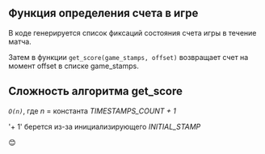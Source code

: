 ## Функция определения счета в игре

В коде генерируется список фиксаций состояния счета игры в течение матча.

Затем в функции `get_score(game_stamps, offset)` возвращает счет на момент offset в списке game_stamps.

## Сложность алгоритма get_score

_`O(n)`_, где *n* = константа *TIMESTAMPS_COUNT + 1*

'+ 1' берется из-за инициализирующего *INITIAL_STAMP*

:blush:
